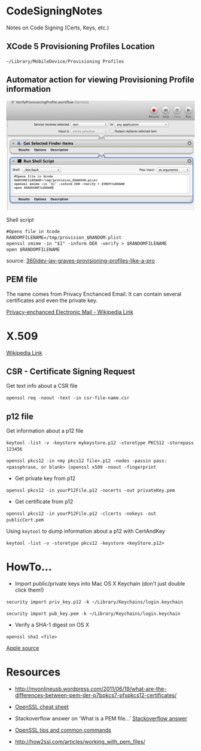 CodeSigningNotes
================

Notes on Code Signing (Certs, Keys, etc.)

XCode 5 Provisioning Profiles Location
--------------------------------------
`~/Library/MobileDevice/Provisioning Profiles`


Automator action for viewing Provisioning Profile information
-------------------------------------------------------------
![Automator Service Screenshot](screenshots/VerifyProvisioningProfile_workflow.png)

Shell script
```
#Opens file in Xcode
RANDOMFILENAME=/tmp/provision_$RANDOM.plist
openssl smime -in "$1" -inform DER -verify > $RANDOMFILENAME
open $RANDOMFILENAME
```

source: [360idev-jay-graves-provisioning-profiles-like-a-pro](http://www.doubleencore.com/2013/09/360idev-jay-graves-provisioning-profiles-like-a-pro/)

PEM file
-------

The name comes from Privacy Enchanced Email. It can contain several certificates and even the private key.





[Privacy-enchanced Electronic Mail - Wikipedia Link](http://en.wikipedia.org/wiki/Privacy-enhanced_Electronic_Mail)


X.509
=====
[Wikipedia Link](http://en.wikipedia.org/wiki/X.509)


CSR - Certificate Signing Request
---------------------------------

Get text info about a CSR file

`openssl req -noout -text -in csr-file-name.csr`


p12 file
--------

Get information about a p12 file

`keytool -list -v -keystore mykeystore.p12 -storetype PKCS12 -storepass 123456`

`openssl pkcs12 -in <my pkcs12 file>.p12 -nodes -passin pass:<passphrase, or blank> |openssl x509 -noout -fingerprint
`

* Get private key from p12

`openssl pkcs12 -in yourP12File.p12 -nocerts -out privateKey.pem`

* Get certificate from p12

`openssl pkcs12 -in yourP12File.p12 -clcerts -nokeys -out publicCert.pem`

Using `keytool` to dump information about a p12 with CertAndKey

`keytool -list -v -storetype pkcs12 -keystore <keyStore.p12>`

HowTo...
========

* Import public/private keys into Mac OS X Keychain (don't just double click them!)

`security import priv_key.p12 -k ~/Library/Keychains/login.keychain`

`security import pub_key.pem -k ~/Library/Keychains/login.keychain`

* Verify a SHA-1 digest on OS X

`openssl sha1 <file>`

[Apple source](http://support.apple.com/kb/ht1652)

Resources
==============


* http://myonlineusb.wordpress.com/2011/06/19/what-are-the-differences-between-pem-der-p7bpkcs7-pfxpkcs12-certificates/
* [OpenSSL cheat sheet](https://twiki.cern.ch/twiki/bin/view/LinuxSupport/OpenSSLCheatsheet)

* Stackoverflow answer on 'What is a PEM file...'
[Stackoverflow answer](http://serverfault.com/a/9717)
* [OpenSSL tips and common commands](http://how2ssl.com/articles/openssl_commands_and_tips/)
* http://how2ssl.com/articles/working_with_pem_files/
